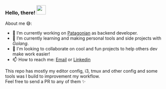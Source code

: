 ### Hello, there! <img src="https://i.imgur.com/CweZtIH.gif" width="30px" height="30px">

About me 😅: 

- 🔭 I’m currently working on [Patagonian](http://www.patagonian.com) as backend developer.
- 🌱 I’m currently learning and making personal tools and side projects with *Golang*. 
- 👯 I'm looking to collaborate on cool and fun projects to help others dev make work easier!
- 📫 How to reach me: [Email](mailto:pablotrianda@gmail.com) or [Linkedin](https://www.linkedin.com/in/pablo-triandafilide-641b24ba/)
 
This repo has mostly my editor config, i3, tmux and other config and some tools was I build to improvement my workflow.  
Feel free to send a PR to any of them ✨



